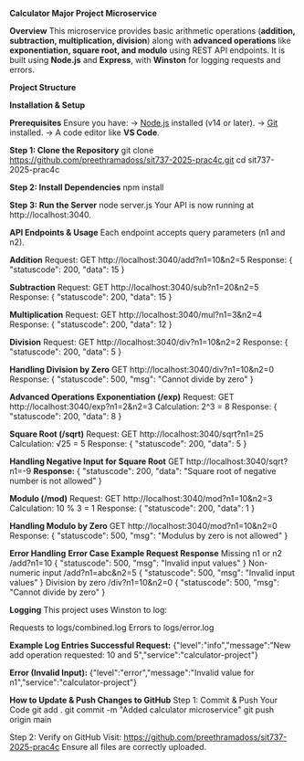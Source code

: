 **Calculator Major Project Microservice**


**Overview**
This microservice provides basic arithmetic operations (**addition, subtraction, multiplication, division**) along with **advanced operations** like **exponentiation, square root, and modulo** using REST API endpoints. It is built using **Node.js** and **Express**, with **Winston** for logging requests and errors.


**Project Structure**

**Installation & Setup**

**Prerequisites**
Ensure you have:
-> [Node.js](https://nodejs.org/en/download/) installed (v14 or later).
-> [Git](https://git-scm.com/) installed.
-> A code editor like **VS Code**.

**Step 1: Clone the Repository**
git clone https://github.com/preethramadoss/sit737-2025-prac4c.git
cd sit737-2025-prac4c

**Step 2: Install Dependencies**
npm install

**Step 3: Run the Server**
node server.js
Your API is now running at http://localhost:3040.

**API Endpoints & Usage**
Each endpoint accepts query parameters (n1 and n2).

**Addition**
Request:
GET http://localhost:3040/add?n1=10&n2=5
Response:
{ "statuscode": 200, "data": 15 }

**Subtraction**
Request:
GET http://localhost:3040/sub?n1=20&n2=5
Response:
{ "statuscode": 200, "data": 15 }

**Multiplication**
Request:
GET http://localhost:3040/mul?n1=3&n2=4
Response:
{ "statuscode": 200, "data": 12 }

**Division**
Request:
GET http://localhost:3040/div?n1=10&n2=2
Response:
{ "statuscode": 200, "data": 5 }

**Handling Division by Zero**
GET http://localhost:3040/div?n1=10&n2=0
Response:
{ "statuscode": 500, "msg": "Cannot divide by zero" }

**Advanced Operations**
**Exponentiation (/exp)**
Request:
GET http://localhost:3040/exp?n1=2&n2=3
Calculation:
2^3 = 8
Response:
{ "statuscode": 200, "data": 8 }

**Square Root (/sqrt)**
Request:
GET http://localhost:3040/sqrt?n1=25
Calculation:
√25 = 5
Response:
{ "statuscode": 200, "data": 5 }

**Handling Negative Input for Square Root**
GET http://localhost:3040/sqrt?n1=-9
**Response:**
{ "statuscode": 200, "data": "Square root of negative number is not allowed" }

**Modulo (/mod)**
Request:
GET http://localhost:3040/mod?n1=10&n2=3
Calculation:
10 % 3 = 1
Response:
{ "statuscode": 200, "data": 1 }

**Handling Modulo by Zero**
GET http://localhost:3040/mod?n1=10&n2=0
Response:
{ "statuscode": 500, "msg": "Modulus by zero is not allowed" }

**Error Handling**
**Error Case	Example Request	Response**
Missing n1 or n2	/add?n1=10	{ "statuscode": 500, "msg": "Invalid input values" }
Non-numeric input	/add?n1=abc&n2=5	{ "statuscode": 500, "msg": "Invalid input values" }
Division by zero	/div?n1=10&n2=0	{ "statuscode": 500, "msg": "Cannot divide by zero" }

**Logging**
This project uses Winston to log:

Requests to logs/combined.log
Errors to logs/error.log

**Example Log Entries
Successful Request:**
{"level":"info","message":"New add operation requested: 10 and 5","service":"calculator-project"}

**Error (Invalid Input):**
{"level":"error","message":"Invalid value for n1","service":"calculator-project"}

**How to Update & Push Changes to GitHub**
Step 1: Commit & Push Your Code
git add .
git commit -m "Added calculator microservice"
git push origin main

Step 2: Verify on GitHub
Visit: https://github.com/preethramadoss/sit737-2025-prac4c
Ensure all files are correctly uploaded.
